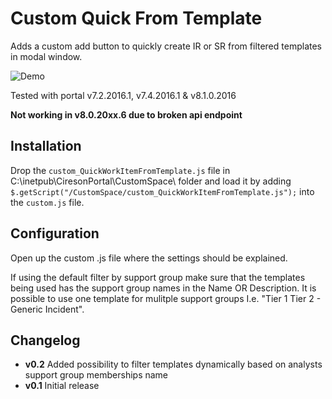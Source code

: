 # Custom Quick From Template

Adds a custom add button to quickly create IR or SR from filtered templates in modal window.

![Demo](zenblom.github.com/zenblom.github.io/QuickWorkItemFromTemplate.gif)

Tested with portal v7.2.2016.1, v7.4.2016.1 & v8.1.0.2016

**Not working in v8.0.20xx.6 due to broken api endpoint**

## Installation
Drop the `custom_QuickWorkItemFromTemplate.js` file in C:\inetpub\CiresonPortal\CustomSpace\ folder and load it by adding `$.getScript("/CustomSpace/custom_QuickWorkItemFromTemplate.js");` into the `custom.js` file.

## Configuration
Open up the custom .js file where the settings should be explained.

If using the default filter by support group make sure that the templates being used has the support group names in the Name OR Description. It is possible to use one template for mulitple support groups I.e. "Tier 1 Tier 2 - Generic Incident".

## Changelog
* **v0.2** Added possibility to filter templates dynamically based on analysts support group memberships name
* **v0.1** Initial release
